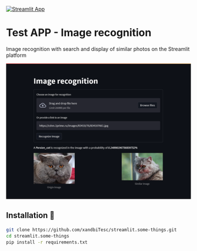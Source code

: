 [![Streamlit App](https://static.streamlit.io/badges/streamlit_badge_black_white.svg)](https://share.streamlit.io/streamlit/example-app-ab-testing/main)

# Test APP - Image recognition

Image recognition with search and display of similar photos on the Streamlit platform

<img src="screen.png " width="800"/>

## Installation :balloon:

```bash
git clone https://github.com/xandbiTesc/streamlit.some-things.git
cd streamlit.some-things
pip install -r requirements.txt
```
